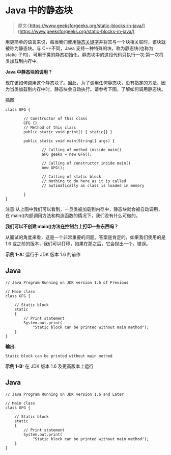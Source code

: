 # Java 中的静态块

> 原文:[https://www.geeksforgeeks.org/static-blocks-in-java/](https://www.geeksforgeeks.org/static-blocks-in-java/)

用更简单的语言来说，每当我们使用[静态关键字](https://www.geeksforgeeks.org/static-keyword-java/)并将其与一个块相关联时，该块就被称为静态块。与 C++不同，Java 支持一种特殊的块，称为静态块(也称为 static 子句)，可用于类的静态初始化。静态块中的这段代码只执行一次:第一次将类加载到内存中。

**Java 中静态块的调用？**

现在该如何调用这个静态块了。因此，为了调用任何静态块，没有指定的方法，因为当类加载到内存中时，静态块会自动执行。请参考下图，了解如何调用静态块。

插图:

```
class GFG {

        // Constructor of this class
        GFG {}
        // Method of this class
        public static void print() { static{} }

        public static void main(String[] args) {

                // Calling of method insside main()
                GFG geeks = new GFG();

                // Calling of constructor inside main()
                new GFG();

                // Calling of static block
                // Nothing to do here as it is called
                // autimatically as class is loaded in memory

        }
}
```

注意:从上图中我们可以看到，一旦类被加载到内存中，静态块就会被自动调用，在 main()内部调用方法和构造函数的情况下，我们没有什么可做的。

**我们可以不创建 main()方法在控制台上打印一些东西吗？**

从面试的角度来看，这是一个非常重要的问题。答案是肯定的，如果我们使用的是 1.6 或之前的版本，我们可以打印，如果在那之后，它会抛出一个。错误。

**示例 1-A:** 运行于 JDK 版本 1.6 的前作

## Java

```
// Java Program Running on JDK version 1.6 of Previous

// Main class
class GFG {

    // Static block
    static
    {
        // Print statement
        System.out.print(
            "Static block can be printed without main method");
    }
}
```

**输出:**

```
Static block can be printed without main method
```

**示例 1-B:** 在 JDK 版本 1.6 及更高版本上运行

## Java

```
// Java Program Running on JDK version 1.6 and Later

// Main class
class GFG {

    // Static block
    static
    {
        // Print statement
        System.out.print(
            "Static block can be printed without main method");
    }
}
```